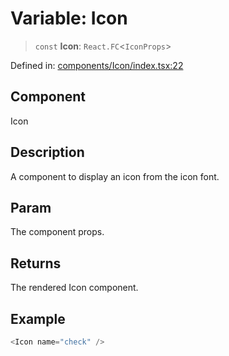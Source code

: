 # Variable: Icon

> `const` **Icon**: `React.FC`\<`IconProps`\>

Defined in: [components/Icon/index.tsx:22](https://github.com/onyx-og/prismal/blob/7e948b825c73ffc9bb10fe5a1890783eb7215c77/packages/react/src/components/Icon/index.tsx#L22)

## Component

Icon

## Description

A component to display an icon from the icon font.

## Param

The component props.

## Returns

The rendered Icon component.

## Example

```ts
<Icon name="check" />
```
